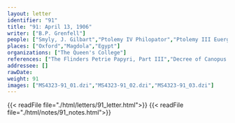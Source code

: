 ```yaml
---
layout: letter
identifier: "91"
title: "91: April 13, 1906"
writer: ["B.P. Grenfell"]
people: ["Smyly, J. Gilbart","Ptolemy IV Philopator","Ptolemy III Euergetes","Reinach, Théodore","Grenfell, Bernard Pyne"]
places: ["Oxford","Magdola","Egypt"]
organizations: ["The Queen's College"]
references: ["The Flinders Petrie Papyri, Part III","Decree of Canopus ","The Flinders Petrie Papyri","Magdalen papyrus","Q59738566"]
addressee: []
rawDate: 
weight: 91
images: ["MS4323-91_01.dzi","MS4323-91_02.dzi","MS4323-91_03.dzi"]
---
```

{{< readFile file="./html/letters/91_letter.html">}}
{{< readFile file="./html/notes/91_notes.html">}}